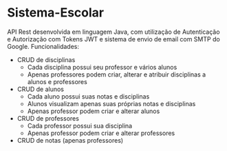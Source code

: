 # Sistema-Escolar

API Rest desenvolvida em linguagem Java, com utilização de Autenticação e Autorização com Tokens JWT e sistema de envio de email com SMTP do Google.
Funcionalidades:

- CRUD de disciplinas 
  - Cada disciplina possui seu professor e vários alunos
  - Apenas professores podem criar, alterar e atribuir disciplinas a alunos e professores
- CRUD de alunos
  - Cada aluno possui suas notas e disciplinas 
  - Alunos visualizam apenas suas próprias notas e disciplinas
  - Apenas professor podem criar e alterar alunos
- CRUD de professores 
  - Cada professor possui sua disciplina
  - Apenas professor podem criar e alterar professores
- CRUD de notas (apenas professores)
